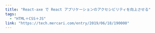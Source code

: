 ```yaml
---
title: "React-axe で React アプリケーションのアクセシビリティを向上させる"
tags:
  - "HTML＋CSS＋JS"
link: "https://tech.mercari.com/entry/2019/06/18/190000"
---
```

